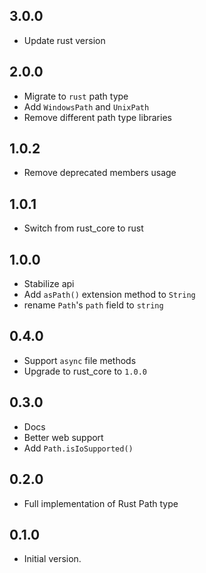 ## 3.0.0

- Update rust version

## 2.0.0

- Migrate to `rust` path type
- Add `WindowsPath` and `UnixPath`
- Remove different path type libraries

## 1.0.2

- Remove deprecated members usage

## 1.0.1

- Switch from rust_core to rust

## 1.0.0

- Stabilize api
- Add `asPath()` extension method to `String`
- rename `Path`'s `path` field to `string`

## 0.4.0

- Support `async` file methods
- Upgrade to rust_core to `1.0.0`

## 0.3.0

- Docs
- Better web support
- Add `Path.isIoSupported()`

## 0.2.0

- Full implementation of Rust Path type

## 0.1.0

- Initial version.
